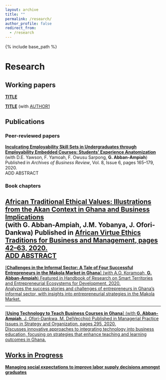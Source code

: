 ```yaml
---
layout: archive
title: ""
permalink: /research/
author_profile: false
redirect_from:
  - /research
---
```


{% include base_path %}

# Research

## Working papers

[**TITLE**](/files/paper1.pdf) <br/> 

[**TITLE**](/files/paper2.pdf) (with [AUTHOR1](URL1) <br/> 

## Publications

### Peer-reviewed papers
[**Inculcating Employability Skill Sets in Undergraduates through Employability Embedded Courses: Students' Experience Anatomization**](/files/paper.pdf) (with D.E. Yawson, F. Yamoah, F. Owusu Sarpong, **G. Abban-Ampiah**)
Published in *Archives of Business Review*, Vol. 8, Issue 6, pages 165–179, 2020.  
ADD ABSTRACT

### Book chapters

[**African Traditional Ethical Values: Illustrations from the Akan Context in Ghana and Business Implications**](/files/ppaper1.pdf) <br/> (with **G. Abban-Ampiah**, J.M. Yobanya, J. Ofori-Dankwa)
Published in <u>African Virtue Ethics Traditions for Business and Management<u/>, pages 42–63, 2020.  
ADD ABSTRACT
---

[**Challenges in the Informal Sector: A Tale of Four Successful Entrepreneurs in the Makola Market in Ghana**] (with A.O. Koramoah, **G. Abban-Ampiah**) 
Featured in <u>Handbook of Research on Smart Territories and Entrepreneurial Ecosystems for Development<u/>, 2020.  
Analyzes the success stories and challenges of entrepreneurs in Ghana’s informal sector, with insights into entrepreneurial strategies in the Makola Market.

---
[**Using Technology to Teach Business Courses in Ghana**] (with **G. Abban-Ampiah**, J. Ofori-Dankwa, M. DelVecchio) 
Published in <u>Managerial Practice Issues in Strategy and Organization<u/>, pages 295, 2020.  
Discusses innovative approaches to integrating technology into business education, focusing on strategies that enhance teaching and learning outcomes in Ghana.

## Works in Progress

**Managing social expectations to improve labor supply decisions amongst graduates** 

